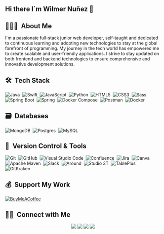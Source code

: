## Hi there I´m Wilmer Nuñez 👋


## 👨🏻‍💻 &nbsp;About Me

I´m a passionate full-stack junior web developer, self-taught and dedicated to continuous learning and adopting new technologies to stay at the global forefront of programming. My journey in the tech world has empowered me to create scalable and user-friendly applications. I strive to stay updated on both frontend and backend technologies to ensure comprehensive and innovative development solutions.



## 🛠 &nbsp;Tech Stack

![Java](https://img.shields.io/badge/java-%23ED8B00.svg?style=for-the-badge&logo=java&logoColor=white)&nbsp;
![Swift](https://img.shields.io/badge/swift-FA7343?style=for-the-badge&logo=swift&logoColor=white)&nbsp;
![JavaScript](https://img.shields.io/badge/javascript-%23323330.svg?style=for-the-badge&logo=javascript&logoColor=%23F7DF1E)&nbsp;
![Python](https://img.shields.io/badge/python-3670A0?style=for-the-badge&logo=python&logoColor=ffdd54)&nbsp;
![HTML5](https://img.shields.io/badge/html5-%23E34F26.svg?style=for-the-badge&logo=html5&logoColor=white)&nbsp;
![CSS3](https://img.shields.io/badge/css3-%231572B6.svg?style=for-the-badge&logo=css3&logoColor=white)&nbsp;
![Sass](https://img.shields.io/badge/Sass-CC6699?style=for-the-badge&logo=sass&logoColor=white)&nbsp;
![Spring Boot](https://img.shields.io/badge/springboot-%236DB33F.svg?style=for-the-badge&logo=springboot&logoColor=white)&nbsp;
![Spring](https://img.shields.io/badge/spring-%236DB33F.svg?style=for-the-badge&logo=spring&logoColor=white)&nbsp;
![Docker Compose](https://img.shields.io/badge/Docker_Compose-2496ED?style=for-the-badge&logo=docker&logoColor=white)&nbsp;
![Postman](https://img.shields.io/badge/Postman-FF6C37?style=for-the-badge&logo=postman&logoColor=white)&nbsp;
![Docker](https://img.shields.io/badge/Docker-2496ED?style=for-the-badge&logo=docker&logoColor=white)&nbsp;

## 🗃 &nbsp;Databases

![MongoDB](https://img.shields.io/badge/MongoDB-%234ea94b.svg?style=for-the-badge&logo=mongodb&logoColor=white)&nbsp;
![Postgres](https://img.shields.io/badge/postgres-%23316192.svg?style=for-the-badge&logo=postgresql&logoColor=white)&nbsp;
![MySQL](https://img.shields.io/badge/MySQL-4479A1?style=for-the-badge&logo=mysql&logoColor=white)&nbsp;

## 🧰 &nbsp;Version Control & Tools 

![Git](https://img.shields.io/badge/git-%23F05033.svg?style=for-the-badge&logo=git&logoColor=white)&nbsp;
![GitHub](https://img.shields.io/badge/github-%23121011.svg?style=for-the-badge&logo=github&logoColor=white)&nbsp;
![Visual Studio Code](https://img.shields.io/badge/Visual%20Studio%20Code-0078d7.svg?style=for-the-badge&logo=visual-studio-code&logoColor=white)&nbsp;
![Confluence](https://img.shields.io/badge/confluence-%23172BF4.svg?style=for-the-badge&logo=confluence&logoColor=white)&nbsp;
![Jira](https://img.shields.io/badge/jira-%230A0FFF.svg?style=for-the-badge&logo=jira&logoColor=white)&nbsp;
![Canva](https://img.shields.io/badge/Canva-%2300C4CC.svg?style=for-the-badge&logo=Canva&logoColor=white)&nbsp;
![Apache Maven](https://img.shields.io/badge/Apache%20Maven-C71A36?style=for-the-badge&logo=Apache%20Maven&logoColor=white)&nbsp;
![Slack](https://img.shields.io/badge/Slack-4A154B?style=for-the-badge&logo=slack&logoColor=white)&nbsp;
![Around](https://img.shields.io/badge/around-FFAE00?style=for-the-badge&logo=around&logoColor=white)&nbsp;
![Studio 3T](https://img.shields.io/badge/studio%203t-12924F?style=for-the-badge&logo=studio3t&logoColor=white)&nbsp;
![TablePlus](https://img.shields.io/badge/tableplus-000000?style=for-the-badge&logo=tableplus&logoColor=white)&nbsp;
![GitKraken](https://img.shields.io/badge/gitkraken-179287?style=for-the-badge&logo=gitkraken&logoColor=white)&nbsp;

## 💰 &nbsp;Support My Work
[![BuyMeACoffee](https://img.shields.io/badge/Buy%20Me%20a%20Coffee-ffdd00?style=for-the-badge&logo=buy-me-a-coffee&logoColor=black)](https://buymeacoffee.com/wilmern)

## 🤝🏻 &nbsp;Connect with Me

<p align="center">
<a href="https://www.linkedin.com/in/wilmer-núñez-407961181"><img src="https://img.shields.io/badge/LinkedIn-0077B5?style=for-the-badge&logo=linkedin&logoColor=white"/></a>
<a href="mailto:wilmer_nm@hotmail.com"><img src="https://img.shields.io/badge/Email-0078D4?style=for-the-badge&logo=microsoft-outlook&logoColor=white"/></a>
<a href="https://www.instagram.com/wilmer_nm/"><img src="https://img.shields.io/badge/Instagram-E4405F?style=for-the-badge&logo=instagram&logoColor=white"/></a>
<a href="https://www.facebook.com/Wilmernz/"><img src="https://img.shields.io/badge/Facebook-1877F2?style=for-the-badge&logo=facebook&logoColor=white"/></a>
</p>
